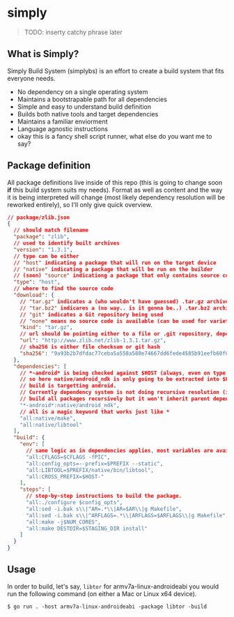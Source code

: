 # simply

> TODO: inserty catchy phrase later

## What is Simply?

Simply Build System (simplybs) is an effort to create a build system that fits everyone needs.

- No dependency on a single operating system
- Maintains a bootstrapable path for all dependencies
- Simple and easy to understand build definition
- Builds both native tools and target dependencies
- Maintains a familiar enviorment
- Language agnostic instructions
- okay this is a fancy shell script runner, what else do you want me to say?

## Package definition

All package definitions live inside of this repo (this is going to change soon **if** this build system suits my needs). Format as well as content and the way it is being interpreted will change (most likely dependency resolution will be reworked entirely), so I'll only give quick overview.

```json
// package/zlib.json
{
  // should match filename
  "package": "zlib",
  // used to identify built archives
  "version": "1.3.1",
  // type can be either 
  // "host" indicating a package that will run on the target device
  // "native" indicating a package that will be run on the builder
  // (soon) "source" indicationg a package that only contains source code (e.g. that was pulled using custom tools such as `repo` or are too complex for the built in system to handle)
  "type": "host",
  // where to find the source code
  "download": {
    // "tar.gz" indicates a (who wouldn't have guessed) .tar.gz archive that will be extracted before build steps occur
    // "tar.bz2" indicares a (no way.. is it gonna be..) .tar.bz2 archive that will be extracted.. you get the drill
    // "git" indicates a Git repository being used
    // "none" means no source code is available (can be used for variety of packages to perform operations on existing packages without pulling anything from source)
    "kind": "tar.gz",
    // url should be pointing either to a file or .git repository, depending on .kind
    "url": "http://www.zlib.net/zlib-1.3.1.tar.gz",
    // sha256 is either file checksum or git hash
    "sha256": "9a93b2b7dfdac77ceba5a558a580e74667dd6fede4585b91eefb60f03b72df23"
  },
  "dependencies": [
    // *-android* is being checked against $HOST (always, even on type: native builds)
    // so here native/android_ndk is only going to be extracted into $PREFIX when the
    // build is targetting android.
    // Currently dependency system is not doing recursive resolution (it will properly
    // build all packages recursively but it won't inherit parent dependencies)
    "*-android*:native/android_ndk",
    // all is a magic keyword that works just like *
    "all:native/make",
    "all:native/libtool"
  ],
  "build": {
    "env": [
      // same logic as in dependencies applies, most variables are available during this phase (like $PREFIX or $HOST)
      "all:CFLAGS=$CFLAGS -fPIC",
      "all:config_opts=--prefix=$PREFIX --static",
      "all:LIBTOOL=$PREFIX/native/bin/libtool",
      "all:CROSS_PREFIX=$HOST-"
    ],
    "steps": [
      // step-by-step instructions to build the package.
      "all:./configure $config_opts",
      "all:sed -i.bak s\\|^AR=.*\\|AR=$AR\\|g Makefile",
      "all:sed -i.bak s\\|^ARFLAGS=.*\\|ARFLAGS=$ARFLAGS\\|g Makefile",
      "all:make -j$NUM_CORES",
      "all:make DESTDIR=$STAGING_DIR install"
    ]
  }
}
```

## Usage

In order to build, let's say, `libtor` for armv7a-linux-androideabi you would run the following command (on either a Mac or Linux x64 device).

```
$ go run . -host armv7a-linux-androideabi -package libtor -build
```